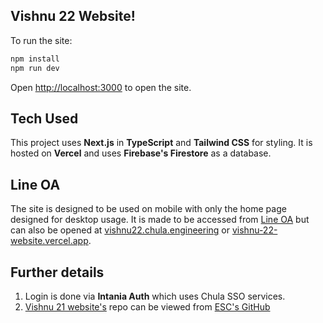 ## Vishnu 22 Website!

To run the site:

```bash
npm install
npm run dev
```

Open [http://localhost:3000](http://localhost:3000) to open the site.

## Tech Used

This project uses **Next.js** in **TypeScript** and **Tailwind CSS** for styling. It is hosted on **Vercel** and uses **Firebase's Firestore** as a database.

## Line OA

The site is designed to be used on mobile with only the home page designed for desktop usage. It is made to be accessed from [Line OA](https://lin.ee/r5XEZ4U) but can also be opened at [vishnu22.chula.engineering](https://vishnu22.chula.engineering/app/home) or [vishnu-22-website.vercel.app](https://vishnu-22-website.vercel.app/app/home).

## Further details

1) Login is done via **Intania Auth** which uses Chula SSO services.
2) [Vishnu 21 website's](https://vishnu21.chula.engineering/) repo can be viewed from [ESC's GitHub](https://github.com/esc-chula)
